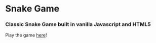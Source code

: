 # Snake Game

### Classic Snake Game built in vanilla Javascript and HTML5

Play the game [here](https://melaniep518.github.io/snake-game/)!
